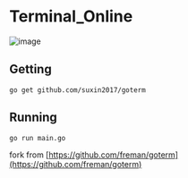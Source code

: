 # Terminal_Online

![image](https://cloud.githubusercontent.com/assets/8284169/15344054/6f3aff7a-1ce6-11e6-8e54-c2edb303f944.png)


## Getting

```
go get github.com/suxin2017/goterm
```

## Running

```
go run main.go
```

fork from [https://github.com/freman/goterm](https://github.com/freman/goterm)
